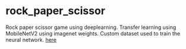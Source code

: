 # rock_paper_scissor
Rock paper scissor game using deeplearning. 
Transfer learning using MobileNetV2 using imagenet weights.
Custom dataset used to train the neural network. [here](https://drive.google.com/file/d/1KKFRzaBKGSSv7vjicaONHwe1oDGttuem/view?usp=sharing)
